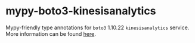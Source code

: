 # mypy-boto3-kinesisanalytics

Mypy-friendly type annotations for `boto3` 1.10.22 `kinesisanalytics` service.
More information can be found [here](https://github.com/vemel/mypy_boto3).